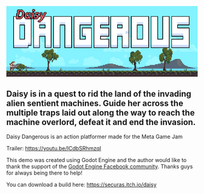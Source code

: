 ![Daisy Dangerous](dd_banner.gif)

## Daisy is in a quest to rid the land of the invading alien sentient machines. Guide her across the multiple traps laid out along the way to reach the machine overlord, defeat it and end the invasion.

Daisy Dangerous is an action platformer made for the Meta Game Jam

Trailer: https://youtu.be/ICdbSRhmzqI

This demo was created using Godot Engine and the author would like to thank the support
of the [Godot Engine Facebook community](https://www.facebook.com/groups/godotengine/).
Thanks guys for always being there to help!

You can download a build here: https://securas.itch.io/daisy
